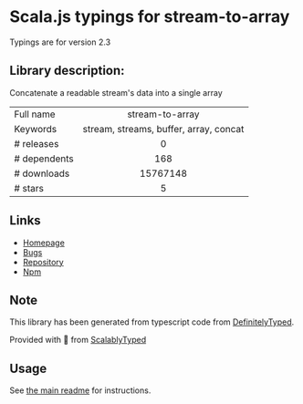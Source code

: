 
# Scala.js typings for stream-to-array

Typings are for version 2.3

## Library description:
Concatenate a readable stream's data into a single array

|                    |                 |
| ------------------ | :-------------: |
| Full name          | stream-to-array |
| Keywords           | stream, streams, buffer, array, concat |
| # releases         | 0 |
| # dependents       | 168 |
| # downloads        | 15767148 |
| # stars            | 5 |

## Links
- [Homepage](https://github.com/stream-utils/stream-to-array#readme)
- [Bugs](https://github.com/stream-utils/stream-to-array/issues)
- [Repository](https://github.com/stream-utils/stream-to-array)
- [Npm](https://www.npmjs.com/package/stream-to-array)
    


## Note
This library has been generated from typescript code from [DefinitelyTyped](https://definitelytyped.org).

Provided with :purple_heart: from [ScalablyTyped](https://github.com/oyvindberg/ScalablyTyped)

## Usage
See [the main readme](../../readme.md) for instructions.


